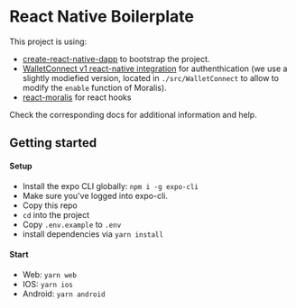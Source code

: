 # React Native Boilerplate

This project is using:

- [create-react-native-dapp](cawfree/create-react-native-dapp) to bootstrap the project.
- [WalletConnect v1 react-native integration](https://docs.walletconnect.com/1.0/quick-start/dapps/react-native) for authenthication (we use a slightly modiefied version, located in `./src/WalletConnect` to allow to modify the `enable` function of Moralis).
- [react-moralis](https://github.com/MoralisWeb3/react-moralis) for react hooks

Check the corresponding docs for additional information and help.

## Getting started

#### Setup

- Install the expo CLI globally: `npm i -g expo-cli`
- Make sure you've logged into expo-cli.
- Copy this repo
- `cd` into the project
- Copy `.env.example` to `.env`
- install dependencies via `yarn install`

#### Start

- Web: `yarn web`
- IOS: `yarn ios`
- Android: `yarn android`
